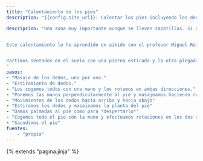 ```yaml
---
title: "Calentamiento de los pies"
description: "{{config.site_url}}: Calentar los pies incluyendo los dedos, la planta, talón y tobillos"

descripcion: "Una zona muy importante aunque se lleven zapatillas. Si durante la práctica o al final de ella nos duele en alguna parte de los pies es que hay algo que no hacemos bien.


Este calentamiento lo he aprendido en aikido con el profesor Miguel Ruíz, de Ibiza.


Partimos sentados en el suelo con una pierna estirada y la otra plegada por encima. Para  los dedos, una mano sujeta el pie firmemente mientras la otra manipula los dedos.
"
pasos:
- "Masaje de los dedos, uno por uno."
- "Estiramiento de dedos."
- "Los cogemos todos con una mano y los rotamos en ambas direcciones."
- "Ponemos las manos perpendicularmente al pie y masajeamos haciendo rotar los dedos sobre su eje."
- "Movimientos de los dedos hacia arriba y hacia abajo"
- "Estiramos los dedos y masajeamos la planta del pie"
- "Damos palmadas al pie como para *despertarlo*"
- "Cogemos todo el pie con la mano y efectuamos rotaciones en los dos sentidos"
- "Sacudimos el pie"
fuentes:
    - "propia"
---
```

{% extends "pagina.jinja" %}